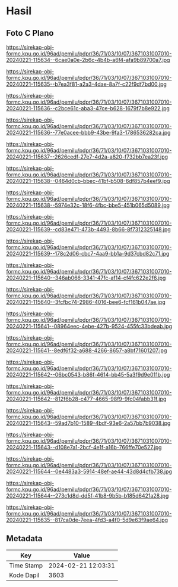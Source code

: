 # Hasil

## Foto C Plano

https://sirekap-obj-formc.kpu.go.id/96ad/pemilu/pdpr/36/71/03/10/07/3671031007010-20240221-115634--6cae0a0e-2b6c-4b4b-a6f4-afa9b89700a7.jpg

https://sirekap-obj-formc.kpu.go.id/96ad/pemilu/pdpr/36/71/03/10/07/3671031007010-20240221-115635--b7ea3f81-a2a3-4dae-8a7f-c22f9df7bd00.jpg

https://sirekap-obj-formc.kpu.go.id/96ad/pemilu/pdpr/36/71/03/10/07/3671031007010-20240221-115636--c2bce61c-aba3-47ce-b628-1679f7b8e922.jpg

https://sirekap-obj-formc.kpu.go.id/96ad/pemilu/pdpr/36/71/03/10/07/3671031007010-20240221-115636--77e0acee-bbb9-43be-9fa3-1786536282ca.jpg

https://sirekap-obj-formc.kpu.go.id/96ad/pemilu/pdpr/36/71/03/10/07/3671031007010-20240221-115637--2626cedf-27e7-4d2a-a820-f732bb7ea23f.jpg

https://sirekap-obj-formc.kpu.go.id/96ad/pemilu/pdpr/36/71/03/10/07/3671031007010-20240221-115638--0464d0cb-bbec-41bf-b508-6df857b4eef9.jpg

https://sirekap-obj-formc.kpu.go.id/96ad/pemilu/pdpr/36/71/03/10/07/3671031007010-20240221-115638--5974e32c-18f6-4fbc-bbe5-451b065d5089.jpg

https://sirekap-obj-formc.kpu.go.id/96ad/pemilu/pdpr/36/71/03/10/07/3671031007010-20240221-115639--cd83e471-473b-4493-8b66-8f7312325148.jpg

https://sirekap-obj-formc.kpu.go.id/96ad/pemilu/pdpr/36/71/03/10/07/3671031007010-20240221-115639--178c2d06-cbc7-4aa9-bb1a-9d37cbd82c71.jpg

https://sirekap-obj-formc.kpu.go.id/96ad/pemilu/pdpr/36/71/03/10/07/3671031007010-20240221-115640--346ab066-3341-47fc-af14-cf4fc622e2f6.jpg

https://sirekap-obj-formc.kpu.go.id/96ad/pemilu/pdpr/36/71/03/10/07/3671031007010-20240221-115640--3fcfbc74-2986-4016-bee6-fcf161b047ae.jpg

https://sirekap-obj-formc.kpu.go.id/96ad/pemilu/pdpr/36/71/03/10/07/3671031007010-20240221-115641--08964eec-4ebe-427b-9524-455fc33bdeab.jpg

https://sirekap-obj-formc.kpu.go.id/96ad/pemilu/pdpr/36/71/03/10/07/3671031007010-20240221-115641--8edf6f32-a688-4266-8657-a8bf71601207.jpg

https://sirekap-obj-formc.kpu.go.id/96ad/pemilu/pdpr/36/71/03/10/07/3671031007010-20240221-115642--06bc0543-b86f-4614-bb45-5a3f9d9e011b.jpg

https://sirekap-obj-formc.kpu.go.id/96ad/pemilu/pdpr/36/71/03/10/07/3671031007010-20240221-115642--812f6b28-c477-4665-98f9-9fc04fabb31f.jpg

https://sirekap-obj-formc.kpu.go.id/96ad/pemilu/pdpr/36/71/03/10/07/3671031007010-20240221-115643--59ad7b10-1589-4bdf-93e6-2a57bb7b9038.jpg

https://sirekap-obj-formc.kpu.go.id/96ad/pemilu/pdpr/36/71/03/10/07/3671031007010-20240221-115643--d108e7a1-2bcf-4e1f-a16b-766ffe70e527.jpg

https://sirekap-obj-formc.kpu.go.id/96ad/pemilu/pdpr/36/71/03/10/07/3671031007010-20240221-115644--0e4483a3-5914-48ef-ae44-43d8d4cfb738.jpg

https://sirekap-obj-formc.kpu.go.id/96ad/pemilu/pdpr/36/71/03/10/07/3671031007010-20240221-115644--273c1d8d-dd5f-41b8-9b5b-b185d6421a28.jpg

https://sirekap-obj-formc.kpu.go.id/96ad/pemilu/pdpr/36/71/03/10/07/3671031007010-20240221-115635--817ca0de-7eea-4fd3-a4f0-5d9e63f9ae64.jpg


## Metadata

| Key        | Value               |
| ---------- | ------------------- |
| Time Stamp | 2024-02-21 12:03:31 |
| Kode Dapil | 3603                |



